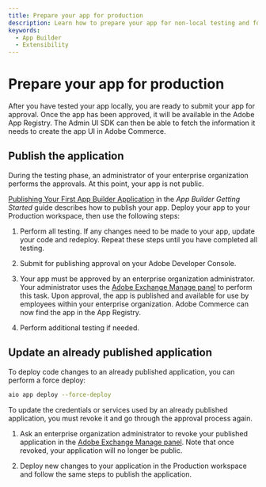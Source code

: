 ```yaml
---
title: Prepare your app for production
description: Learn how to prepare your app for non-local testing and for production.
keywords:
  - App Builder
  - Extensibility
---
```


# Prepare your app for production

After you have tested your app locally, you are ready to submit your app for approval. Once the app has been approved, it will be available in the Adobe App Registry. The Admin UI SDK can then be able to fetch the information it needs to create the app UI in Adobe Commerce.

## Publish the application

During the testing phase, an administrator of your enterprise organization performs the approvals. At this point, your app is not public.

[Publishing Your First App Builder Application](https://developer.adobe.com/app-builder/docs/getting_started/publish_app/) in the _App Builder Getting Started_ guide describes how to publish your app. Deploy your app to your Production workspace, then use the following steps:

1. Perform all testing. If any changes need to be made to your app, update your code and redeploy. Repeat these steps until you have completed all testing.

1. Submit for publishing approval on your Adobe Developer Console.

1. Your app must be approved by an enterprise organization administrator. Your administrator uses the [Adobe Exchange Manage panel](https://exchange.adobe.com/manage) to perform this task. Upon approval, the app is published and available for use by employees within your enterprise organization. Adobe Commerce can now find the app in the App Registry.

1. Perform additional testing if needed.

## Update an already published application

To deploy code changes to an already published application, you can perform a force deploy:

```bash
aio app deploy --force-deploy
```

To update the credentials or services used by an already published application, you must revoke it and go through the approval process again.

1. Ask an enterprise organization administrator to revoke your published application in the [Adobe Exchange Manage panel](https://exchange.adobe.com/manage). Note that once revoked, your application will no longer be public.

1. Deploy new changes to your application in the Production workspace and follow the same steps to publish the application.
